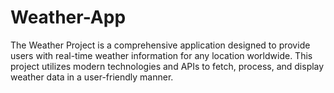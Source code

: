 # Weather-App
The Weather Project is a comprehensive application designed to provide users with real-time weather information for any location worldwide. This project utilizes modern technologies and APIs to fetch, process, and display weather data in a user-friendly manner.
